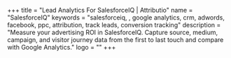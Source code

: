 +++
title = "Lead Analytics For SalesforceIQ | Attributio"
name = "SalesforceIQ"
keywords = "salesforceiq, , google analytics, crm, adwords, facebook, ppc, attribution, track leads, conversion tracking"
description = "Measure your advertising ROI in SalesforceIQ. Capture source, medium, campaign, and visitor journey data from the first to last touch and compare with Google Analytics."
logo = ""
+++
